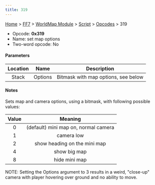 ```yaml
---
title: 319
---
```


[Home](../../../../index.md) > [FF7](../../../../FF7.md) > [WorldMap Module](../../../WorldMap_Module.md) > [Script](../../Script.md) > [Opcodes](../Opcodes.md) > 319

-   Opcode: **0x319**
-   Name: set map options
-   Two-word opcode: No

#### Parameters

| Location |  Name   |             Description             |
|:--------:|:-------:|:-----------------------------------:|
|  Stack   | Options | Bitmask with map options, see below |

#### Notes

Sets map and camera options, using a bitmask, with following possible values:

| Value |               Meaning                |
|:-----:|:------------------------------------:|
|   0   | (default) mini map on, normal camera |
|   1   |              camera low              |
|   2   |     show heading on the mini map     |
|   4   |             show big map             |
|   8   |            hide mini map             |

NOTE: Setting the Options argument to 3 results in a weird, "close-up" camera with player hovering over ground and no ability to move.
